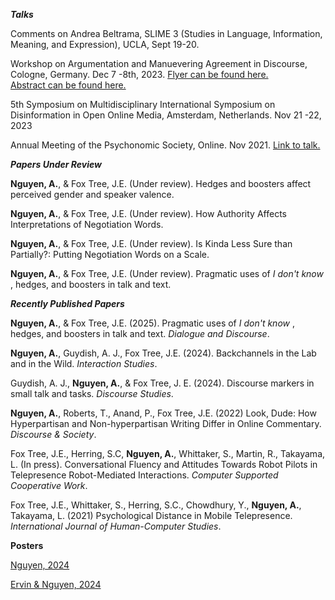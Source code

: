 _**Talks**_

Comments on Andrea Beltrama, SLIME 3 (Studies in Language, Information, Meaning, and Expression), UCLA, Sept 19-20.

Workshop on Argumentation and Manuevering Agreement in Discourse, Cologne, Germany. Dec 7 -8th, 2023. 
[Flyer can be found here.](assets/Workshop_Argumentation_Poster.pdf)  
[Abstract can be found here.](assets/Workshop_argumentation_agreement_abstract.pdf)


5th Symposium on Multidisciplinary International Symposium on Disinformation in Open Online Media, Amsterdam, Netherlands. Nov 21 -22, 2023

Annual Meeting of the Psychonomic Society, Online. Nov 2021. [Link to talk.](https://drive.google.com/file/d/1XtzG1wKH36Q_HHBLLSPU6nO4L7C39zsR/view?usp=sharing)








_**Papers Under Review**_

**Nguyen, A.**, & Fox Tree, J.E. (Under review).  Hedges and boosters affect perceived gender and speaker valence.


**Nguyen, A.**, & Fox Tree, J.E. (Under review). How Authority Affects Interpretations of Negotiation Words.


**Nguyen, A.**, & Fox Tree, J.E. (Under review).  Is Kinda Less Sure than Partially?: Putting Negotiation Words on a Scale.


**Nguyen, A.**, & Fox Tree, J.E. (Under review). Pragmatic uses of _I don't know_ , hedges, and boosters in talk and text.







_**Recently Published Papers**_

**Nguyen, A.**, & Fox Tree, J.E. (2025). Pragmatic uses of _I don't know_ , hedges, and boosters in talk and text. _Dialogue and Discourse_.

**Nguyen, A.**, Guydish, A. J., Fox Tree, J.E. (2024). Backchannels in the Lab and in the Wild. _Interaction Studies_.

Guydish, A. J., **Nguyen, A.**, & Fox Tree, J. E. (2024). Discourse markers in small talk and tasks. _Discourse Studies_.

**Nguyen, A.**, Roberts, T., Anand, P., Fox Tree, J.E. (2022) Look, Dude: How Hyperpartisan and Non-hyperpartisan Writing Differ in Online Commentary. _Discourse & Society_.

Fox Tree, J.E., Herring, S.C, **Nguyen, A.**, Whittaker, S., Martin, R., Takayama, L. (In press). Conversational Fluency and Attitudes Towards Robot Pilots in Telepresence Robot-Mediated Interactions. _Computer Supported Cooperative Work_.

Fox Tree, J.E., Whittaker, S., Herring, S.C., Chowdhury, Y., **Nguyen, A.**, Takayama, L. (2021) Psychological Distance in Mobile Telepresence. _International Journal of Human-Computer Studies_.






**Posters**

[Nguyen, 2024](assets/Nguyen2024.pdf) 


[Ervin & Nguyen, 2024](assets/ErvinNguyen2024.pdf)
